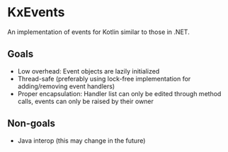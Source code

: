 # KxEvents
An implementation of events for Kotlin similar to those in .NET.
## Goals
* Low overhead: Event objects are lazily initialized
* Thread-safe (preferably using lock-free implementation for adding/removing event handlers)
* Proper encapsulation: Handler list can only be edited through method calls, events can only be raised by their owner
## Non-goals
* Java interop (this may change in the future)